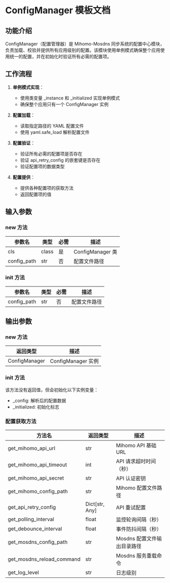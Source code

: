 # ConfigManager 模板文档

## 功能介绍

ConfigManager（配置管理器）是 Mihomo-Mosdns 同步系统的配置中心模块，负责加载、校验并提供所有应用级别的配置。该模块使用单例模式确保整个应用使用统一的配置，并在初始化时验证所有必需的配置项。

## 工作流程

1. **单例模式实现**：
   - 使用类变量 _instance 和 _initialized 实现单例模式
   - 确保整个应用只有一个 ConfigManager 实例

2. **配置加载**：
   - 读取指定路径的 YAML 配置文件
   - 使用 yaml.safe_load 解析配置文件

3. **配置验证**：
   - 验证所有必需的配置项是否存在
   - 验证 api_retry_config 的嵌套键是否存在
   - 验证配置项的数据类型

4. **配置提供**：
   - 提供各种配置项的获取方法
   - 返回配置项的值

## 输入参数

### __new__ 方法

| 参数名 | 类型 | 必需 | 描述 |
|--------|------|------|------|
| cls | class | 是 | ConfigManager 类 |
| config_path | str | 否 | 配置文件路径 |

### __init__ 方法

| 参数名 | 类型 | 必需 | 描述 |
|--------|------|------|------|
| config_path | str | 否 | 配置文件路径 |

## 输出参数

### __new__ 方法

| 返回类型 | 描述 |
|----------|------|
| ConfigManager | ConfigManager 实例 |

### __init__ 方法

该方法没有返回值，但会初始化以下实例变量：
- _config: 解析后的配置数据
- _initialized: 初始化标志

### 配置获取方法

| 方法名 | 返回类型 | 描述 |
|--------|----------|------|
| get_mihomo_api_url | str | Mihomo API 基础 URL |
| get_mihomo_api_timeout | int | API 请求超时时间（秒） |
| get_mihomo_api_secret | str | API 认证密钥 |
| get_mihomo_config_path | str | Mihomo 配置文件路径 |
| get_api_retry_config | Dict[str, Any] | API 重试配置 |
| get_polling_interval | float | 监控轮询间隔（秒） |
| get_debounce_interval | float | 事件防抖间隔（秒） |
| get_mosdns_config_path | str | Mosdns 配置文件输出目录路径 |
| get_mosdns_reload_command | str | Mosdns 服务重载命令 |
| get_log_level | str | 日志级别 |